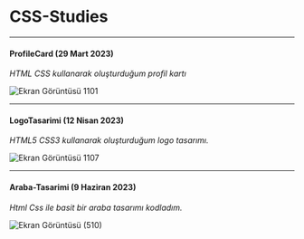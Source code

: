 # CSS-Studies
---
#### ProfileCard (29 Mart 2023)

*HTML CSS kullanarak oluşturduğum profil kartı*

![Ekran Görüntüsü 1101](https://user-images.githubusercontent.com/81379373/228544474-4e904c33-477b-424e-ac86-923c2635472a.png)

---

#### LogoTasarimi (12 Nisan 2023)

*HTML5 CSS3 kullanarak oluşturduğum logo tasarımı.*

![Ekran Görüntüsü 1107](https://user-images.githubusercontent.com/81379373/231569394-f511e857-87ac-443e-87cc-1ce5eb89d850.png)

---

#### Araba-Tasarimi (9 Haziran 2023)

*Html Css ile basit bir araba tasarımı kodladım.*

![Ekran Görüntüsü (510)](https://github.com/user-attachments/assets/1880ebc6-809a-4aca-bc94-32e97c1e0da9)

